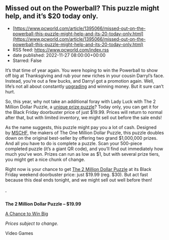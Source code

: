 ## Missed out on the Powerball? This puzzle might help, and it’s $20 today only.
 - [https://www.pcworld.com/article/1395066/missed-out-on-the-powerball-this-puzzle-might-help-and-its-20-today-only.html](https://www.pcworld.com/article/1395066/missed-out-on-the-powerball-this-puzzle-might-help-and-its-20-today-only.html)
 - RSS feed: https://www.pcworld.com/index.rss
 - date published: 2022-11-27 08:00:00+00:00
 - Starred: False

<div id="link_wrapped_content">
<section class="wp-block-bigbite-multi-title"><div class="container"></div></section><p>It&rsquo;s that time of year again. You were hoping to win the Powerball to show off big at Thanksgiving and rub your new riches in your cousin Darryl&rsquo;s face. Instead, you&rsquo;re out a few bucks, and Darryl got a promotion again. Well, life&rsquo;s not all about constantly&nbsp;<a href="https://www.pcworld.com/article/402867/should-you-wait-for-black-friday-to-upgrade-your-pc.html" rel="noreferrer noopener" target="_blank">upgrading</a>&nbsp;and winning money. But it sure can&rsquo;t hurt.</p>



<p>So, this year, why not take an additional foray with Lady Luck with&nbsp;The 2 Million Dollar Puzzle, a&nbsp;<a href="https://shop.pcworld.com/sales/the-2-million-dollar-puzzle?utm_source=pcworld.com&amp;utm_medium=referral&amp;utm_campaign=the-2-million-dollar-puzzle&amp;utm_term=scsf-458539&amp;utm_content=a0x1P000004YrXeQAK&amp;scsonar=1" rel="noreferrer noopener" target="_blank">unique prize puzzle</a>? Today only, you can get it for the Black Friday doorbuster price of just $19.99. Prices will return to normal after that, but with limited inventory, we might sell out before the sale ends!</p>



<p>As the name suggests, this puzzle might pay you a lot of cash. Designed by&nbsp;<a href="https://go.redirectingat.com/?id=111346X1569483&amp;url=https://www.nytimes.com/2020/01/30/style/MSCHF-sneakers-culture.html&amp;xcust=2-2-1395066-1-0-0&amp;sref=https://www.pcworld.com/feed" rel="nofollow" target="_blank">MSCHF</a>, the makers of The One Million Dollar Puzzle, this puzzle doubles down on the original best-seller by offering two grand $1,000,000 prizes. And all you have to do is complete a puzzle. Scan your 500-piece completed puzzle (it&rsquo;s a giant QR code), and you&rsquo;ll find out immediately how much you&rsquo;ve won. Prizes can run as low as $1, but with several prize tiers, you might get a nice chunk of change.</p>



<p>Right now is your chance to get&nbsp;<a href="https://shop.pcworld.com/sales/the-2-million-dollar-puzzle?utm_source=pcworld.com&amp;utm_medium=referral&amp;utm_campaign=the-2-million-dollar-puzzle&amp;utm_term=scsf-458539&amp;utm_content=a0x1P000004YrXeQAK&amp;scsonar=1" rel="noreferrer noopener" target="_blank">The 2 Million Dollar Puzzle</a>&nbsp;at its Black Friday weekend doorbuster price: just $19.99 (reg. $30). But act fast because this deal ends tonight, and we might sell out well before then!</p>



<p><a href="https://shop.pcworld.com/sales/the-2-million-dollar-puzzle?utm_source=pcworld.com&amp;utm_medium=referral-cta&amp;utm_campaign=the-2-million-dollar-puzzle&amp;utm_term=scsf-458539&amp;utm_content=a0x1P000004YrXeQAK&amp;scsonar=1" rel="noreferrer noopener" target="_blank">&nbsp;</a></p>


<div class="extendedBlock-wrapper block-coreImage undefined"><figure class="wp-block-image"><img alt="" src="https://cdnp1.stackassets.com/49689092cc7f6384733e1033abe51e74db13a9b8/store/700bf898dadb5e9e301559e42084e4a1ce8ec04da8cd0e125d134b288786/sale_312733_primary_image.png" /></figure></div>



<p><strong>The 2 Million Dollar Puzzle &ndash; $19.99</strong></p>



<p><a href="https://shop.pcworld.com/sales/the-2-million-dollar-puzzle?utm_source=pcworld.com&amp;utm_medium=referral-cta&amp;utm_campaign=the-2-million-dollar-puzzle&amp;utm_term=scsf-458539&amp;utm_content=a0x1P000004YrXeQAK&amp;scsonar=1" rel="noreferrer noopener" target="_blank">A Chance to Win Big</a></p>



<p><em>Prices subject to change.</em></p>
Video Games</div>
